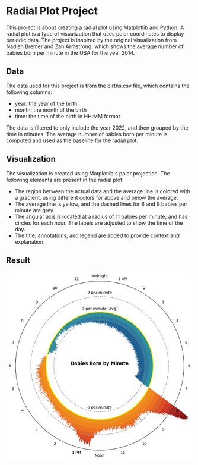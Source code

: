 # Radial Plot Project

This project is about creating a radial plot using Matplotlib and Python. A radial plot is a type of visualization that uses polar coordinates to display periodic data. The project is inspired by the original visualization from Nadieh Bremer and Zan Armstrong, which shows the average number of babies born per minute in the USA for the year 2014.

## Data

The data used for this project is from the births.csv file, which contains the following columns:

- year: the year of the birth
- month: the month of the birth
- time: the time of the birth in HH:MM format

The data is filtered to only include the year 2022, and then grouped by the time in minutes. The average number of babies born per minute is computed and used as the baseline for the radial plot.

## Visualization

The visualization is created using Matplotlib's polar projection. The following elements are present in the radial plot:

- The region between the actual data and the average line is colored with a gradient, using different colors for above and below the average.
- The average line is yellow, and the dashed lines for 6 and 9 babies per minute are grey.
- The angular axis is located at a radius of 11 babies per minute, and has circles for each hour. The labels are adjusted to show the time of the day.
- The title, annotations, and legend are added to provide context and explanation.

## Result

![result_1](/Radial-Plot/output.png)